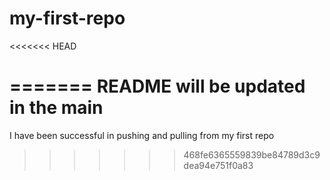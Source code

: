 # my-first-repo
<<<<<<< HEAD


=======
README will be updated in the main
=======
I have been successful in pushing and pulling from my first repo
>>>>>>> 468fe6365559839be84789d3c9dea94e751f0a83
